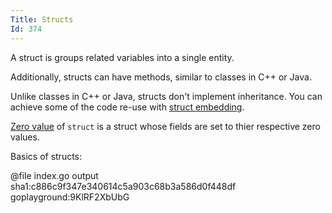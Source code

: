 ```yaml
---
Title: Structs
Id: 374
---
```


A struct is groups related variables into a single entity.

Additionally, structs can have methods, similar to classes in C++ or Java.

Unlike classes in C++ or Java, structs don't implement inheritance. You can achieve some of the code re-use with [struct embedding](a-1256).

[Zero value](a-6069) of `struct` is a struct whose fields are set to thier respective zero values.

Basics of structs:

@file index.go output sha1:c886c9f347e340614c5a903c68b3a586d0f448df goplayground:9KlRF2XbUbG
